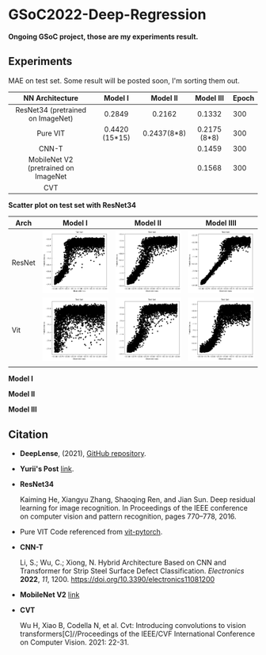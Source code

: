 # GSoC2022-Deep-Regression

**Ongoing GSoC project, those are my experiments result.**

## Experiments

MAE on test set. Some result will be posted soon, I'm sorting them out.

|           NN Architecture            |    Model I     |  Model II   |  Model III   | Epoch |
| :----------------------------------: | :------------: | :---------: | :----------: | ----- |
|  ResNet34 (pretrained on ImageNet)   |     0.2849     |   0.2162    |    0.1332    | 300   |
|               Pure VIT               | 0.4420 (15*15) | 0.2437(8*8) | 0.2175 (8*8) | 300   |
|                CNN-T                 |                |             |    0.1459    | 300   |
| MobileNet V2 (pretrained on ImageNet |                |             |    0.1568    | 300   |
|                 CVT                  |                |             |              |       |

**Scatter plot on test set with ResNet34**

| Arch   |                   Model I                    |                   Model II                    |                   Model IIII                   |
| ------ | :------------------------------------------: | :-------------------------------------------: | :--------------------------------------------: |
| ResNet | <img src="./imgs/model-I-resnet34-300.png"/> | <img src="./imgs/model-II-resnet34-300.png"/> | <img src="./imgs/model-III-resnet34-300.png"/> |
| Vit    | <img src="./imgs/model-I-purevit-300.png"/>  | <img src="./imgs/model-II-purevit-300.png"/>  | <img src="./imgs/model-III-purevit-300.png"/>  |
|        |                                              |                                               |                                                |

**Model I**

**Model II**

**Model III**



## Citation

- **DeepLense**, (2021), <a href="https://github.com/ML4SCI/DeepLense">GitHub repository</a>.

- **Yurii's Post** <a href="https://medium.com/@yuriihalyc/gsoc-2021-with-ml4sci-deep-regression-for-exploring-dark-matter-32691c46adfa">link</a>.

- **ResNet34**

  Kaiming He, Xiangyu Zhang, Shaoqing Ren, and Jian Sun. Deep residual learning for image recognition. In Proceedings of the IEEE conference on computer vision and pattern recognition, pages 770–778, 2016.

- Pure VIT Code referenced from <a href="https://github.com/lucidrains/vit-pytorch/tree/main/vit_pytorch">vit-pytorch</a>.

- **CNN-T**

  Li, S.; Wu, C.; Xiong, N. Hybrid Architecture Based on CNN and Transformer for Strip Steel Surface Defect Classification. *Electronics* **2022**, *11*, 1200. https://doi.org/10.3390/electronics11081200

- **MobileNet V2** <a href="https://pytorch.org/vision/stable/models/generated/torchvision.models.mobilenet_v2.html#torchvision.models.mobilenet_v2">link</a>

- **CVT**

  Wu H, Xiao B, Codella N, et al. Cvt: Introducing convolutions to vision transformers[C]//Proceedings of the IEEE/CVF International Conference on Computer Vision. 2021: 22-31.